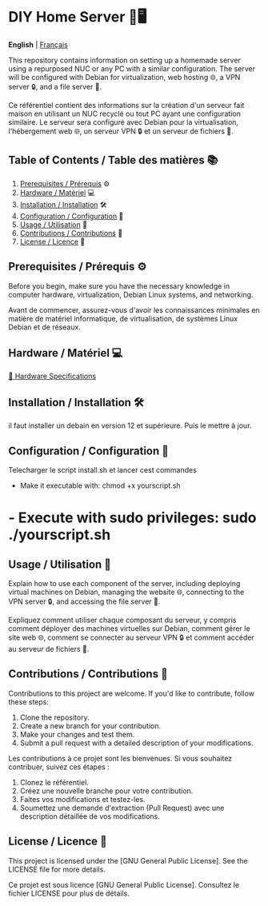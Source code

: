 # DIY Home Server 🏡🖥️

**English** | [Français](#serveur-maison-🏡🖥️)

This repository contains information on setting up a homemade server using a repurposed NUC or any PC with a similar configuration. The server will be configured with Debian for virtualization, web hosting 🌐, a VPN server 🔒, and a file server 📁.

Ce référentiel contient des informations sur la création d'un serveur fait maison en utilisant un NUC recyclé ou tout PC ayant une configuration similaire. Le serveur sera configuré avec Debian pour la virtualisation, l'hébergement web 🌐, un serveur VPN 🔒 et un serveur de fichiers 📁.

## Table of Contents / Table des matières 📚

1. [Prerequisites / Prérequis](#prerequisites--prérequis) ⚙️
2. [Hardware / Matériel](#hardware--matériel) 💻
3. [Installation / Installation](#installation--installation) 🛠️
4. [Configuration / Configuration](#configuration--configuration) 🧰
5. [Usage / Utilisation](#usage--utilisation) 🚀
6. [Contributions / Contributions](#contributions--contributions) 🤝
7. [License / Licence](#license--licence) 📝

## Prerequisites / Prérequis ⚙️

Before you begin, make sure you have the necessary knowledge in computer hardware, virtualization, Debian Linux systems, and networking.

Avant de commencer, assurez-vous d'avoir les connaissances minimales en matière de matériel informatique, de virtualisation, de systèmes Linux Debian et de réseaux.

## Hardware / Matériel 💻

  [📄 Hardware Specifications]([https://github.com/votreutilisateur/votredépôt/blob/master/specs/hardware-specs.md](https://github.com/TheGostOfNight/DIY_Home_Server/blob/main/hardware_specs.md))

## Installation / Installation 🛠️

il faut installer un debain en version 12 et supérieure. Puis le mettre à jour.
## Configuration / Configuration 🧰

Telecharger le script install.sh
et lancer cest commandes 
- Make it executable with: chmod +x yourscript.sh
# - Execute with sudo privileges: sudo ./yourscript.sh
## Usage / Utilisation 🚀

Explain how to use each component of the server, including deploying virtual machines on Debian, managing the website 🌐, connecting to the VPN server 🔒, and accessing the file server 📁.

Expliquez comment utiliser chaque composant du serveur, y compris comment déployer des machines virtuelles sur Debian, comment gérer le site web 🌐, comment se connecter au serveur VPN 🔒 et comment accéder au serveur de fichiers 📁.

## Contributions / Contributions 🤝

Contributions to this project are welcome. If you'd like to contribute, follow these steps:
1. Clone the repository.
2. Create a new branch for your contribution.
3. Make your changes and test them.
4. Submit a pull request with a detailed description of your modifications.

Les contributions à ce projet sont les bienvenues. Si vous souhaitez contribuer, suivez ces étapes :
1. Clonez le référentiel.
2. Créez une nouvelle branche pour votre contribution.
3. Faites vos modifications et testez-les.
4. Soumettez une demande d'extraction (Pull Request) avec une description détaillée de vos modifications.

## License / Licence 📝

This project is licensed under the [GNU General Public License]. See the LICENSE file for more details.

Ce projet est sous licence [GNU General Public License]. Consultez le fichier LICENSE pour plus de détails.
